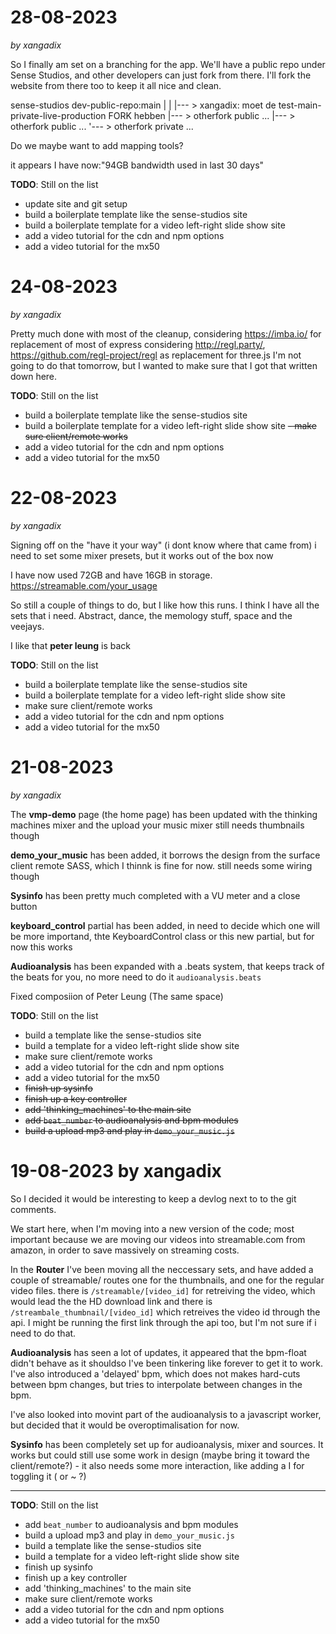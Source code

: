 # 28-08-2023
*by xangadix*

So I finally am set on a branching for the app.
We'll have a public repo under Sense Studios, and other developers
can just fork from there. I'll fork the website from there too 
to keep it all nice and clean. 

sense-studios
dev-public-repo:main
 |
 |
 |--- > xangadix: moet de test-main-private-live-production FORK hebben
 |--- > otherfork public ...
 |--- > otherfork public ...
 '--- > otherfork private ...

Do we maybe want to add mapping tools?

it appears I have now:"94GB bandwidth used in last 30 days"

**TODO**: Still on the list
- update site and git setup
- build a boilerplate template like the sense-studios site
- build a boilerplate template for a video left-right slide show site
- add a video tutorial for the cdn and npm options
- add a video tutorial for the mx50

# 24-08-2023
*by xangadix*

Pretty much done with most of the cleanup,
considering https://imba.io/ for replacement of most of express
considering http://regl.party/, https://github.com/regl-project/regl as replacement for three.js
I'm not going to do that tomorrow, but I wanted to make sure that I got that written down here.

**TODO**: Still on the list
- build a boilerplate template like the sense-studios site
- build a boilerplate template for a video left-right slide show site
~~- make sure client/remote works~~
- add a video tutorial for the cdn and npm options
- add a video tutorial for the mx50


# 22-08-2023
*by xangadix*

Signing off on the "have it your way" (i dont know where that came from)
i need to set some mixer presets, but it works out of the box now

I have now used 72GB and have 16GB in storage.
https://streamable.com/your_usage

So still a couple of things to do, but I like how this runs.
I think I have all the sets that i need. Abstract, dance,
the memology stuff, space and the veejays.

I like that **peter leung** is back

**TODO**: Still on the list
- build a boilerplate template like the sense-studios site
- build a boilerplate template for a video left-right slide show site
- make sure client/remote works
- add a video tutorial for the cdn and npm options
- add a video tutorial for the mx50

# 21-08-2023 
*by xangadix*

The **vmp-demo** page (the home page) has been updated with the thinking machines mixer and the upload your music mixer still needs thumbnails though

**demo_your_music** has been added, it borrows the design from the surface client remote SASS, which I thinnk is fine for now. still needs some wiring though

**Sysinfo** has been pretty much completed with a VU meter and a close button

**keyboard_control** partial has been added, in need to decide which one will be more importand, thte KeyboardControl class or this new partial, but for now this works

**Audioanalysis** has been expanded with a .beats system, that keeps track of the beats for you, no more need to do it `audioanalysis.beats`

Fixed composiion of Peter Leung (The same space)

**TODO**: Still on the list
- build a template like the sense-studios site
- build a template for a video left-right slide show site
- make sure client/remote works
- add a video tutorial for the cdn and npm options
- add a video tutorial for the mx50
- ~~finish up sysinfo~~
- ~~finish up a key controller~~
- ~~add 'thinking_machines' to the main site~~
- ~~add `beat_number` to audioanalysis and bpm modules~~
- ~~build a upload mp3 and play in `demo_your_music.js`~~

# 19-08-2023 by xangadix

So I decided it would be interesting to keep a devlog next to to the git comments.

We start here, when I'm moving into a new version of the code; most important because we are moving our videos into streamable.com from amazon, in order to save massively on streaming costs. 

In the **Router** I've been moving all the neccessary sets, and have added a couple of streamable/ routes
one for the thumbnails, and one for the regular video files.
there is `/streamable/[video_id]` for retreiving the video, which would lead the the
HD download link
and there is `/streambale_thumbnail/[video_id]` which retreives the video id through
the api. I might be running the first link through the api too, but I'm not sure if
i need to do that.

**Audioanalysis** has seen a lot of updates, it appeared that the bpm-float didn't behave as it shouldso I've been tinkering like forever to get it to work. I've also introduced a 'delayed' bpm, which does not makes hard-cuts between bpm changes, but tries to interpolate between changes in the bpm. 

I've also looked into movint part of the audioanalysis to a javascript worker, but decided that it would be overoptimalisation for now.

**Sysinfo** has been completely set up for audioanalysis, mixer and sources. It works but 
could still use some work in design (maybe bring it toward the client/remote?) - it also
needs some more interaction, like adding a I for toggling it ( or ~ ?)

---

**TODO**: Still on the list
- add `beat_number` to audioanalysis and bpm modules
- build a upload mp3 and play in `demo_your_music.js`
- build a template like the sense-studios site
- build a template for a video left-right slide show site
- finish up sysinfo
- finish up a key controller
- add 'thinking_machines' to the main site
- make sure client/remote works
- add a video tutorial for the cdn and npm options
- add a video tutorial for the mx50